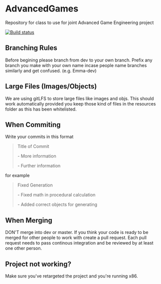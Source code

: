 # AdvancedGames
Repository for class to use for joint Advanced Game Engineering project

[![Build status](https://ci.appveyor.com/api/projects/status/jf9e1m0ctk4fko3t/branch/master?svg=true)](https://ci.appveyor.com/project/40206111/advancedgames/branch/master)

Branching Rules
-
Before begining please branch from dev to your own branch.
Prefix any branch you make with your own name incase people name branches similarly and get confused. (e.g. Emma-dev)

Large Files (Images/Objects)
-
We are using gitLFS to store large files like images and objs. This should work automatically provided you keep those kind of files in the resources folder as this has been whitelisted.

When Commiting
-
Write your commits in this format

> Title of Commit
> 
> \- More information
> 
> \- Further information

for example

> Fixed Generation
> 
> \- Fixed math in procedural calculation
> 
> \- Added correct objects for generating

When Merging
-
DON'T merge into dev or master.
If you think your code is ready to be merged for other people to work with create a pull request.
Each pull request needs to pass continous integration and be reviewed by at least one other person.

Project not working?
-
Make sure you've retargeted the project and you're running x86.
